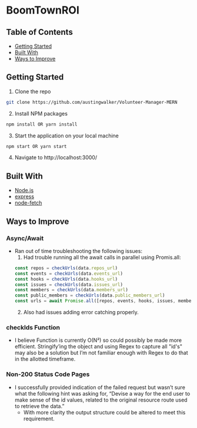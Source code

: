 # BoomTownROI 

<!-- TABLE OF CONTENTS -->
## Table of Contents


* [Getting Started](#getting-started)
* [Built With](#built-with)
* [Ways to Improve](#ways-to-improve)


<!-- GETTING STARTED -->
## Getting Started

1. Clone the repo
```sh
git clone https://github.com/austingwalker/Volunteer-Manager-MERN
```
2. Install NPM packages
```sh
npm install OR yarn install
```
3. Start the application on your local machine
```sh
npm start OR yarn start
```
4. Navigate to http://localhost:3000/


## Built With

* [Node.js](https://nodejs.org/en/)
* [express](https://www.npmjs.com/package/express)
* [node-fetch](https://www.npmjs.com/package/node-fetch)


## Ways to Improve

### Async/Await
  * Ran out of time troubleshooting the following issues:
    1. Had trouble running all the await calls in parallel using Promis.all:
    ```javascript
    const repos = checkUrls(data.repos_url)
    const events = checkUrls(data.events_url)
    const hooks = checkUrls(data.hooks_url)
    const issues = checkUrls(data.issues_url)
    const members = checkUrls(data.members_url)
    const public_members = checkUrls(data.public_members_url)
    const urls = await Promise.all([repos, events, hooks, issues, members, public_members])
    ```
    2. Also had issues adding error catching properly.

### checkIds Function
  * I believe Function is currently O(N²) so could possibly be made more efficient. Stringify’ing the object and using Regex to capture all "id's" may also be a solution but I’m not familiar enough with Regex to do that in the allotted timeframe.

### Non-200 Status Code Pages
  * I successfully provided indication of the failed request but wasn’t sure what the following hint was asking for, “Devise a way for the end user to make sense of the id values, related to the original resource route used to retrieve the data.”
    * With more clarity the output structure could be altered to meet this requirement.

